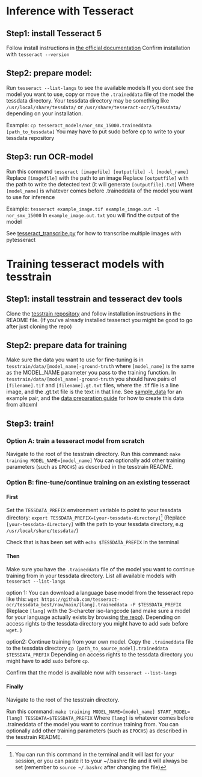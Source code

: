 

# Inference with Tesseract

## Step1: install Tesseract 5
Follow install instructions in [the official documentation](https://tesseract-ocr.github.io/tessdoc/Installation.html)
Confirm installation with `tesseract --version`

## Step2: prepare model:
Run `tesseract --list-langs` to see the available models
If you dont see the model you want to use, copy or move the `.traineddata` file of the model the tessdata directory.
Your tessdata directory may be something like `/usr/local/share/tessdata/` or `/usr/share/tesseract-ocr/5/tessdata/` depending on your installation.

Example:
`cp tesseract_models/nor_smx_15000.traineddata [path_to_tessdata]`
You may have to put sudo before cp to write to your tessdata repository

## Step3: run OCR-model
Run this command
`tesseract [imagefile] [outputfile] -l [model_name]`
Replace `[imagefile]` with the path to an image
Replace `[outputfile]` with the path to write the detected text (it will generate `[outputfile].txt`)
Where `[model_name]` is whatever comes before .traineddata of the model you want to use for inference

Example:
`tesseract example_image.tif example_image.out -l nor_smx_15000`
In `example_image.out.txt` you will find the output of the model

See [tesseract_transcribe.py](src/samisk_ocr/tesseract_transcribe.py) for how to transcribe multiple images with pytesseract

# Training tesseract models with tesstrain

## Step1: install tesstrain and tesseract dev tools
Clone the [tesstrain repository](https://github.com/tesseract-ocr/tesstrain) and follow installation instructions in the README file. (If you've already installed tesseract you might be good to go after just cloning the repo)

## Step2: prepare data for training
Make sure the data you want to use for fine-tuning is in `tesstrain/data/[model_name]-ground-truth` where `[model_name]` is the same as the MODEL_NAME parameter you pass to the training function.
In `tesstrain/data/[model_name]-ground-truth` you should have pairs of `[filename].tif` and `[filename].gt.txt` files, where the .tif file is a line image, and the .gt.txt file is the text in that line.
See [sample_data](sample_data/) for an example pair, and the [data preparation guide](data_preparation_guide.md) for how to create this data from altoxml

## Step3: train!

### Option A: train a tesseract model from scratch
Navigate to the root of the tesstrain directory.
Run this command:
`make training MODEL_NAME=[model_name]`
You can optionally add other training parameters (such as `EPOCHS`) as described in the tesstrain README.

### Option B: fine-tune/continue training on an existing tesseract

#### First
Set the `TESSDATA_PREFIX` environment variable to point to your tessdata directory:
`export TESSDATA_PREFIX=[your-tessdata-directory]`[^1]
(Replace `[your-tessdata-directory]` with the path to your tessdata directory, e.g `/usr/local/share/tessdata/`)

Check that is has been set with `echo $TESSDATA_PREFIX` in the terminal

#### Then
Make sure you have the `.traineddata` file of the model you want to continue training from in your tessdata directory.
List all available models with `tesseract --list-langs`

option 1:
You can download a language base model from the tesseract repo like this:
`wget https://github.com/tesseract-ocr/tessdata_best/raw/main/[lang].traineddata -P $TESSDATA_PREFIX`
(Replace `[lang]` with the 3-charcter iso-langcode (and make sure a model for your language actually exists by browsing [the repo](https://github.com/tesseract-ocr/tessdata_best/)). Depending on access rights to the tessdata directory you might have to add `sudo` before `wget`. )

option2:
Continue training from your own model. Copy the `.traineddata` file to the tessdata directory
`cp [path_to_source_model].traineddata $TESSDATA_PREFIX`
Depending on access rights to the tessdata directory you might have to add `sudo` before `cp`.

Confirm that the model is available now with `tesseract --list-langs`

#### Finally
Navigate to the root of the tesstrain directory.

Run this command:
`make training MODEL_NAME=[model_name] START_MODEL=[lang] TESSDATA=$TESSDATA_PREFIX`
Where `[lang]` is whatever comes before .traineddata of the model you want to continue training from.
You can optionally add other training parameters (such as `EPOCHS`) as described in the tesstrain README.


[^1]: You can run this command in the terminal and it will last for your session, or you can paste it to your ~/.bashrc file and it will always be set (remember to `source ~/.bashrc` after changing the file)
